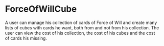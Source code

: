 # ForceOfWillCube
A user can manage his collection of cards of Force of Will and create many lists of cubes with cards he want, both from and not from his collection. The user can view the cost of his collection, the cost of his cubes and the cost of cards his missing.
